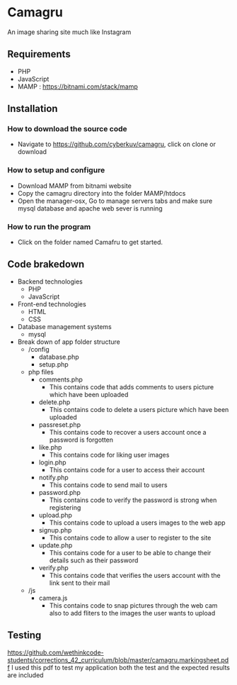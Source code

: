 # Camagru
An image sharing site much like Instagram
## Requirements
* PHP
* JavaScript
* MAMP : https://bitnami.com/stack/mamp
## Installation 
### How to download the source code
* Navigate to https://github.com/cyberkuv/camagru, click on clone or download 
### How to setup and configure
* Download MAMP from bitnami website
* Copy the camagru directory into the folder MAMP/htdocs
* Open the manager-osx, Go to manage servers tabs and make sure mysql database and apache web sever is running
### How to run the program
* Click on the folder named Camafru to get started. 
## Code brakedown
* Backend technologies
  * PHP
  * JavaScript
* Front-end technologies
  * HTML
  * CSS
* Database management systems
  * mysql
* Break down of app folder structure
  * /config
    * database.php
    * setup.php
  * php files
    * comments.php
      * This contains code that adds comments to users picture which have been uploaded
    * delete.php
      * This contains code to delete a users picture which have been uploaded
    * passreset.php
      * This contains code to recover a users account once a password is forgotten
    * like.php
      * This contains code for liking user images
    * login.php
      * This contains code for a user to access their account
    * notify.php
      * This contains code to send mail to users
    * password.php
      * This contains code to verify the password is strong when registering 
    * upload.php
      * This contains code to upload a users images to the web app
    * signup.php
      * This contains code to allow a user to register to the site
    * update.php
      * This contains code for a user to be able to change their details such as their password
    * verify.php
      * This contains code that verifies the users account with the link sent to their mail
  * /js
    * camera.js
      * This contains code to snap pictures through the web cam also to add fliters to the images the user wants to upload
## Testing 
https://github.com/wethinkcode-students/corrections_42_curriculum/blob/master/camagru.markingsheet.pdf
I used this pdf to test my application both the test and the expected results are included
